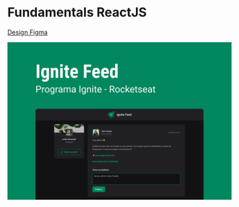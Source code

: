 # Fundamentals ReactJS

[Design Figma](https://www.figma.com/community/file/1113573231685349036)

<img src=".github/assets/cover_page.png" >

